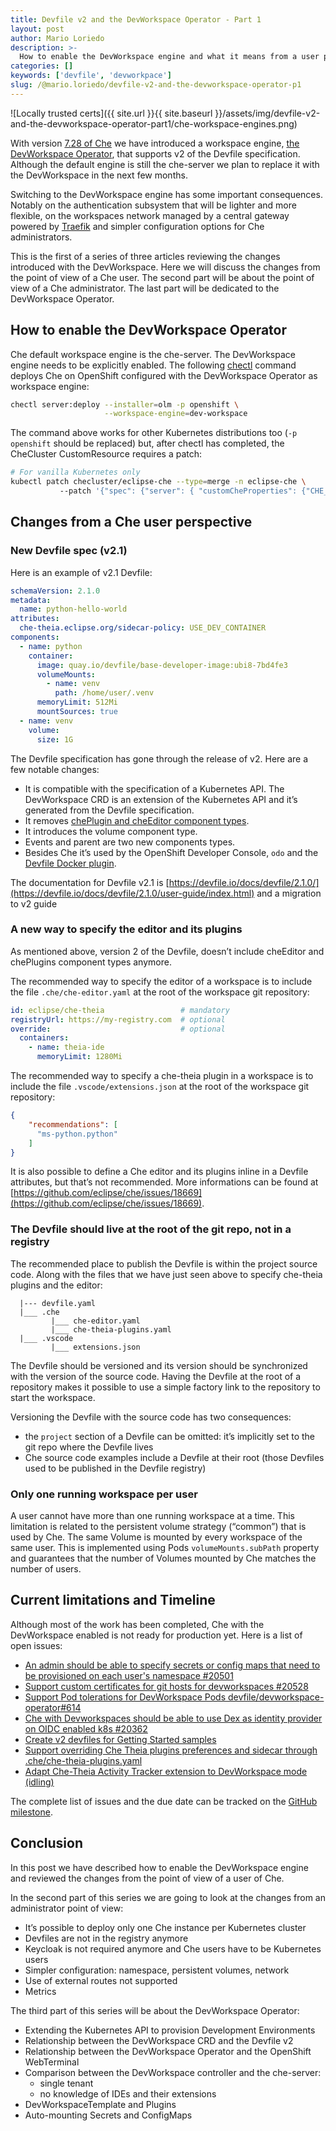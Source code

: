 ```yaml
---
title: Devfile v2 and the DevWorkspace Operator - Part 1
layout: post
author: Mario Loriedo
description: >-
  How to enable the DevWorkspace engine and what it means from a user point of view
categories: []
keywords: ['devfile', 'devworkpace']
slug: /@mario.loriedo/devfile-v2-and-the-devworkspace-operator-p1
---
```


![Locally trusted certs]({{ site.url }}{{ site.baseurl }}/assets/img/devfile-v2-and-the-devworkspace-operator-part1/che-workspace-engines.png)

With version [7.28 of Che](https://github.com/eclipse/che/releases/tag/7.28.0) we have introduced a workspace engine, [the DevWorkspace Operator](https://github.com/devfile/devworkspace-operator), that supports v2 of the Devfile specification. Although the default engine is still the che-server we plan to replace it with the DevWorkspace in the next few months.

Switching to the DevWorkspace engine has some important consequences. Notably on the authentication subsystem that will be lighter and more flexible, on the workspaces network managed by a central gateway powered by [Traefik](https://github.com/traefik/traefik) and simpler configuration options for Che administrators.  

This is the first of a series of three articles reviewing the changes introduced with the DevWorkspace. Here we will discuss the changes from the point of view of a Che user. The second part will be about the point of view of a Che administrator. The last part will be dedicated to the DevWorkspace Operator.

## How to enable the DevWorkspace Operator 
Che default workspace engine is the che-server. The DevWorkspace engine needs to be explicitly enabled. The following [chectl](https://github.com/che-incubator/chectl) command deploys Che on OpenShift configured with the DevWorkspace Operator as workspace engine:

```bash
chectl server:deploy --installer=olm -p openshift \
                     --workspace-engine=dev-workspace
```

The command above works for other Kubernetes distributions too (`-p openshift` should be replaced) but, after chectl has completed, the CheCluster CustomResource requires a patch:

```bash
# For vanilla Kubernetes only
kubectl patch checluster/eclipse-che --type=merge -n eclipse-che \ 
           --patch '{"spec": {"server": { "customCheProperties": {"CHE_INFRA_KUBERNETES_ENABLE__UNSUPPORTED__K8S": "true"}}}}' 
```

## Changes from a Che user perspective

### New Devfile spec (v2.1)

Here is an example of v2.1 Devfile:
```yaml
schemaVersion: 2.1.0
metadata:
  name: python-hello-world
attributes:
  che-theia.eclipse.org/sidecar-policy: USE_DEV_CONTAINER
components:
  - name: python
    container:
      image: quay.io/devfile/base-developer-image:ubi8-7bd4fe3
      volumeMounts:
        - name: venv
          path: /home/user/.venv
      memoryLimit: 512Mi
      mountSources: true
  - name: venv
    volume:
      size: 1G
```

The Devfile specification has gone through the release of v2. Here are a few notable changes:
- It is compatible with the specification of a Kubernetes API. The DevWorkspace CRD is an extension of the Kubernetes API and it’s generated from the Devfile specification.
- It removes [chePlugin and cheEditor component types](https://github.com/eclipse/che/issues/18669).
- It introduces the volume component type.
- Events and parent are two new components types.
- Besides Che it’s used by the OpenShift Developer Console, `odo` and the [Devfile Docker plugin](https://github.com/devfile/devfile-docker-plugin). 

The documentation for Devfile v2.1 is [https://devfile.io/docs/devfile/2.1.0/](https://devfile.io/docs/devfile/2.1.0/user-guide/index.html) and a migration to v2 guide 

### A new way to specify the editor and its plugins
As mentioned above, version 2 of the Devfile, doesn’t include cheEditor and chePlugins component types anymore. 

The recommended way to specify the editor of a workspace is to include the file `.che/che-editor.yaml` at the root of the workspace git repository:
```yaml
id: eclipse/che-theia                 # mandatory
registryUrl: https://my-registry.com  # optional
override:                             # optional
  containers:
    - name: theia-ide
      memoryLimit: 1280Mi
```

The recommended way to specify a che-theia plugin in a workspace is to include the file `.vscode/extensions.json` at the root of the workspace git repository:
```json
{
    "recommendations": [
      "ms-python.python"
    ]
}
```
 
It is also possible to define a Che editor and its plugins inline in a Devfile attributes, but that’s not recommended. More informations can be found at [https://github.com/eclipse/che/issues/18669](https://github.com/eclipse/che/issues/18669).

### The Devfile should live at the root of the git repo, not in a registry
The recommended place to publish the Devfile is within the project source code. Along with the files that we have just seen above to specify che-theia plugins and the editor:

```
  |--- devfile.yaml
  |___ .che
         |___ che-editor.yaml
         |___ che-theia-plugins.yaml
  |___ .vscode
         |___ extensions.json
```

The Devfile should be versioned and its version should be synchronized with the version of the source code. Having the Devfile at the root of a repository makes it possible to use a simple factory link to the repository to start the workspace.

Versioning the Devfile with the source code has two consequences: 
- the `project` section of a Devfile can be omitted: it’s implicitly set to the git repo where the Devfile lives
- Che source code examples include a Devfile at their root (those Devfiles used to be published in the Devfile registry)  

### Only one running workspace per user
A user cannot have more than one running workspace at a time. This limitation is related to the persistent volume strategy (“common”) that is used by Che. The same Volume is mounted by every workspace of the same user. This is implemented using Pods `volumeMounts.subPath` property and guarantees that the number of Volumes mounted by Che matches the number of users.

## Current limitations and Timeline

Although most of the work has been completed, Che with the DevWorkspace enabled is not ready for production yet. Here is a list of open issues:
- [An admin should be able to specify secrets or config maps that need to be provisioned on each user's namespace #20501](https://github.com/eclipse/che/issues/20501)
- [Support custom certificates for git hosts for devworkspaces #20528](https://github.com/eclipse/che/issues/20528)
- [Support Pod tolerations for DevWorkspace Pods devfile/devworkspace-operator#614](https://github.com/devfile/devworkspace-operator/issues/614)
- [Che with Devworkspaces should be able to use Dex as identity provider on OIDC enabled k8s #20362](https://github.com/eclipse/che/issues/20362)
- [Create v2 devfiles for Getting Started samples](https://github.com/eclipse/che/issues/19341)
- [Support overriding Che Theia plugins preferences and sidecar through .che/che-theia-plugins.yaml](https://github.com/eclipse/che/issues/20596)
- [Adapt Che-Theia Activity Tracker extension to DevWorkspace mode (idling)](https://github.com/eclipse/che/issues/20460)

The complete list of issues and the due date can be tracked on the [GitHub milestone](https://github.com/eclipse/che/milestone/140).  

## Conclusion

In this post we have described how to enable the DevWorkspace engine and reviewed the changes from the point of view of a user of Che.

In the second part of this series we are going to look at the changes from an administrator point of view:
- It’s possible to deploy only one Che instance per Kubernetes cluster
- Devfiles are not in the registry anymore
- Keycloak is not required anymore and Che users have to be Kubernetes users
- Simpler configuration: namespace, persistent volumes, network
- Use of external routes not supported
- Metrics

The third part of this series will be about the DevWorkspace Operator:
- Extending the Kubernetes API to provision Development Environments
- Relationship between the DevWorkspace CRD and the Devfile v2
- Relationship between the DevWorkspace Operator and the OpenShift WebTerminal
- Comparison between the DevWorkspace controller and the che-server:
	- single tenant
	- no knowledge of IDEs and their extensions
- DevWorkspaceTemplate and Plugins
- Auto-mounting Secrets and ConfigMaps

